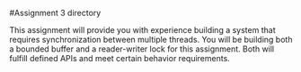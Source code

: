 #Assignment 3 directory

This assignment will provide you with experience building a system that requires synchronization between multiple threads. You will be building both a bounded buffer and a reader-writer lock for this assignment. Both will fulfill defined APIs and meet certain behavior requirements. 

